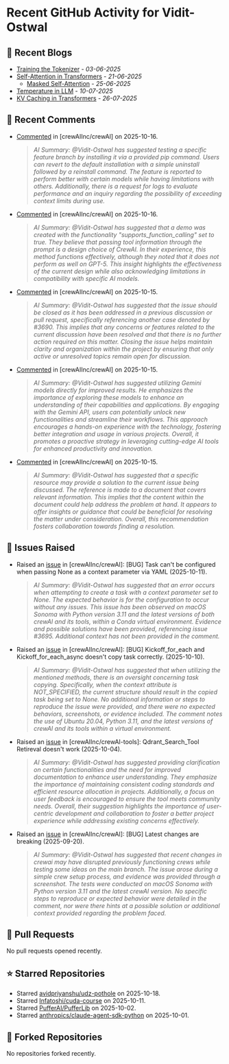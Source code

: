 # Recent GitHub Activity for Vidit-Ostwal

## 📝 Recent Blogs
- [Training the Tokenizer](https://www.notion.so/207e478805d48090b34fcc5c8e8c3c01?v=207e478805d480cfac6c000ca3c80482) - *03-06-2025*
- [Self-Attention in Transformers](https://www.notion.so/viditostwal/Self-Attention-in-Transformers-216e478805d48005b515fac90e1d76e0) - *21-06-2025*
  - [Masked Self-Attention](https://www.notion.so/viditostwal/Self-Attention-in-Transformers-216e478805d48005b515fac90e1d76e0) - *25-06-2025*
- [Temperature in LLM](https://open.substack.com/pub/viditostwal/p/how-does-temperature-changes-the?r=m52qu&utm_campaign=post&utm_medium=web&showWelcomeOnShare=false) - *10-07-2025*
- [KV Caching in Transformers](https://open.substack.com/pub/viditostwal/p/kv-key-value-cache-in-transformers?r=m52qu&utm_campaign=post&utm_medium=web&showWelcomeOnShare=false) - *26-07-2025*
## 💬 Recent Comments
- [Commented](https://github.com/crewAIInc/crewAI/issues/2885#issuecomment-3410719618) in [crewAIInc/crewAI] on 2025-10-16.
  > *AI Summary: @Vidit-Ostwal has suggested testing a specific feature branch by installing it via a provided pip command. Users can revert to the default installation with a simple uninstall followed by a reinstall command. The feature is reported to perform better with certain models while having limitations with others. Additionally, there is a request for logs to evaluate performance and an inquiry regarding the possibility of exceeding context limits during use.*
- [Commented](https://github.com/crewAIInc/crewAI/issues/3708#issuecomment-3409445893) in [crewAIInc/crewAI] on 2025-10-16.
  > *AI Summary: @Vidit-Ostwal has suggested that a demo was created with the functionality "supports_function_calling" set to true. They believe that passing tool information through the prompt is a design choice of CrewAI. In their experience, this method functions effectively, although they noted that it does not perform as well on GPT-5. This insight highlights the effectiveness of the current design while also acknowledging limitations in compatibility with specific AI models.*
- [Commented](https://github.com/crewAIInc/crewAI/issues/3691#issuecomment-3406120052) in [crewAIInc/crewAI] on 2025-10-15.
  > *AI Summary: @Vidit-Ostwal has suggested that the issue should be closed as it has been addressed in a previous discussion or pull request, specifically referencing another case denoted by #3690. This implies that any concerns or features related to the current discussion have been resolved and that there is no further action required on this matter. Closing the issue helps maintain clarity and organization within the project by ensuring that only active or unresolved topics remain open for discussion.*
- [Commented](https://github.com/crewAIInc/crewAI/issues/3702#issuecomment-3406117887) in [crewAIInc/crewAI] on 2025-10-15.
  > *AI Summary: @Vidit-Ostwal has suggested utilizing Gemini models directly for improved results. He emphasizes the importance of exploring these models to enhance an understanding of their capabilities and applications. By engaging with the Gemini API, users can potentially unlock new functionalities and streamline their workflows. This approach encourages a hands-on experience with the technology, fostering better integration and usage in various projects. Overall, it promotes a proactive strategy in leveraging cutting-edge AI tools for enhanced productivity and innovation.*
- [Commented](https://github.com/crewAIInc/crewAI/issues/3708#issuecomment-3406102188) in [crewAIInc/crewAI] on 2025-10-15.
  > *AI Summary: @Vidit-Ostwal has suggested that a specific resource may provide a solution to the current issue being discussed. The reference is made to a document that covers relevant information. This implies that the content within the document could help address the problem at hand. It appears to offer insights or guidance that could be beneficial for resolving the matter under consideration. Overall, this recommendation fosters collaboration towards finding a resolution.*

## 🐛 Issues Raised
- Raised an [issue](https://github.com/crewAIInc/crewAI/issues/3696) in [crewAIInc/crewAI]: [BUG] Task can't be configured when passing None as a context parameter via YAML (2025-10-11).
  > *AI Summary: @Vidit-Ostwal has suggested that an error occurs when attempting to create a task with a context parameter set to None. The expected behavior is for the configuration to occur without any issues. This issue has been observed on macOS Sonoma with Python version 3.11 and the latest versions of both crewAI and its tools, within a Conda virtual environment. Evidence and possible solutions have been provided, referencing issue #3695. Additional context has not been provided in the comment.*
- Raised an [issue](https://github.com/crewAIInc/crewAI/issues/3691) in [crewAIInc/crewAI]: [BUG] Kickoff_for_each and Kickoff_for_each_async doesn't copy task correctly. (2025-10-10).
  > *AI Summary: @Vidit-Ostwal has suggested that when utilizing the mentioned methods, there is an oversight concerning task copying. Specifically, when the context attribute is NOT_SPECIFIED, the current structure should result in the copied task being set to None. No additional information or steps to reproduce the issue were provided, and there were no expected behaviors, screenshots, or evidence included. The comment notes the use of Ubuntu 20.04, Python 3.11, and the latest versions of crewAI and its tools within a virtual environment.*
- Raised an [issue](https://github.com/crewAIInc/crewAI-tools/issues/478) in [crewAIInc/crewAI-tools]: Qdrant_Search_Tool Retireval doesn't work (2025-10-04).
  > *AI Summary: @Vidit-Ostwal has suggested providing clarification on certain functionalities and the need for improved documentation to enhance user understanding. They emphasize the importance of maintaining consistent coding standards and efficient resource allocation in projects. Additionally, a focus on user feedback is encouraged to ensure the tool meets community needs. Overall, their suggestion highlights the importance of user-centric development and collaboration to foster a better project experience while addressing existing concerns effectively.*
- Raised an [issue](https://github.com/crewAIInc/crewAI/issues/3559) in [crewAIInc/crewAI]: [BUG] Latest changes are breaking (2025-09-20).
  > *AI Summary: @Vidit-Ostwal has suggested that recent changes in crewai may have disrupted previously functioning crews while testing some ideas on the main branch. The issue arose during a simple crew setup process, and evidence was provided through a screenshot. The tests were conducted on macOS Sonoma with Python version 3.11 and the latest crewAI version. No specific steps to reproduce or expected behavior were detailed in the comment, nor were there hints at a possible solution or additional context provided regarding the problem faced.*

## 🚀 Pull Requests
No pull requests opened recently.

## ⭐ Starred Repositories
- Starred [avidpriyanshu/udz-pothole](https://github.com/avidpriyanshu/udz-pothole) on 2025-10-18.
- Starred [Infatoshi/cuda-course](https://github.com/Infatoshi/cuda-course) on 2025-10-11.
- Starred [PufferAI/PufferLib](https://github.com/PufferAI/PufferLib) on 2025-10-02.
- Starred [anthropics/claude-agent-sdk-python](https://github.com/anthropics/claude-agent-sdk-python) on 2025-10-01.

## 🍴 Forked Repositories
No repositories forked recently.
